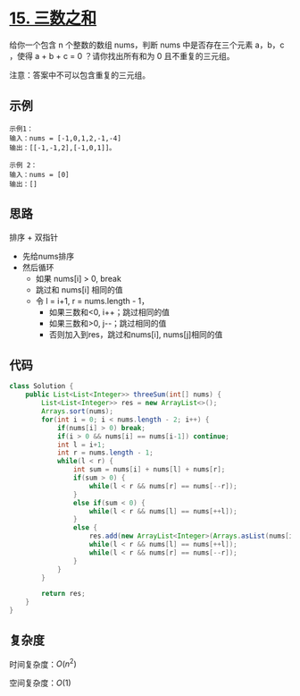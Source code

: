 # [15. 三数之和](https://leetcode-cn.com/problems/3sum/)

给你一个包含 n 个整数的数组 nums，判断 nums 中是否存在三个元素 a，b，c ，使得 a + b + c = 0 ？请你找出所有和为 0 且不重复的三元组。

注意：答案中不可以包含重复的三元组。

## 示例

```
示例1：
输入：nums = [-1,0,1,2,-1,-4]
输出：[[-1,-1,2],[-1,0,1]]。

示例 2：
输入：nums = [0]
输出：[]
```

## 思路

排序 + 双指针

- 先给nums排序
- 然后循环
  - 如果 nums[i] > 0, break
  - 跳过和 nums[i] 相同的值 
  - 令 l = i+1, r = nums.length - 1，
    - 如果三数和<0, i++；跳过相同的值
    - 如果三数和>0, j--；跳过相同的值
    - 否则加入到res，跳过和nums[i], nums[j]相同的值

## 代码

```java
class Solution {
    public List<List<Integer>> threeSum(int[] nums) {
        List<List<Integer>> res = new ArrayList<>();
        Arrays.sort(nums);
        for(int i = 0; i < nums.length - 2; i++) {
            if(nums[i] > 0) break;
            if(i > 0 && nums[i] == nums[i-1]) continue;
            int l = i+1;
            int r = nums.length - 1;
            while(l < r) {
                int sum = nums[i] + nums[l] + nums[r];
                if(sum > 0) {
                    while(l < r && nums[r] == nums[--r]);
                }
                else if(sum < 0) {
                    while(l < r && nums[l] == nums[++l]);
                }
                else {
                    res.add(new ArrayList<Integer>(Arrays.asList(nums[i], nums[l], nums[r])));
                    while(l < r && nums[l] == nums[++l]);
                    while(l < r && nums[r] == nums[--r]);
                }
            }
        }

        return res;
    }
}
```



## 复杂度

时间复杂度：$O(n^2)$

空间复杂度：$O(1)$

